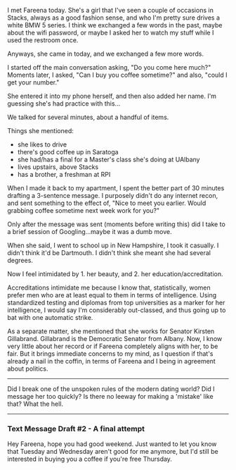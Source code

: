 I met Fareena today. She's a girl that I've seen a couple of occasions in Stacks, always as a good fashion sense, and who I'm pretty sure drives a white BMW 5 series. I think we exchanged a few words in the past, maybe about the wifi password, or maybe I asked her to watch my stuff while I used the restroom once. 

Anyways, she came in today, and we exchanged a few more words. 

I started off the main conversation asking, "Do you come here much?" Moments later, I asked, "Can I buy you coffee sometime?" and also, "could I get your number."

She entered it into my phone herself, and then also added her name. I'm guessing she's had practice with this...

We talked for several minutes, about a handful of items. 

Things she mentioned:
- she likes to drive
- there's good coffee up in Saratoga
- she had/has a final for a Master's class she's doing at UAlbany
- lives upstairs, above Stacks
- has a brother, a freshman at RPI

When I made it back to my apartment, I spent the better part of 30 minutes drafting a 3-sentence message. I purposely didn't do any internet recon, and sent something to the effect of, "Nice to meet you earlier. Would grabbing coffee sometime next week work for you?"

Only after the message was sent (moments before writing this) did I take to a brief session of Googling...maybe it was a dumb move.

When she said, I went to school up in New Hampshire, I took it casually. I didn't think it'd be Dartmouth. I didn't think she meant she had several degrees.

Now I feel intimidated by 1. her beauty, and 2. her education/accreditation.

Accreditations intimidate me because I know that, statistically, women prefer men who are at least equal to them in terms of intelligence. Using standardized testing and diplomas from top universities as a marker for her intelligence, I would say I'm considerably out-classed, and thus going up to bat with one automatic strike.

As a separate matter, she mentioned that she works for Senator Kirsten Gillabrand. Gillabrand is the Democratic Senator from Albany. Now, I know very little about her record or if Fareena completely aligns with her, to be fair. But it brings immediate concerns to my mind, as I question if that's already a nail in the coffin, in terms of Fareena and I being in agreement about politics.

______
Did I break one of the unspoken rules of the modern dating world? 
Did I message her too quickly? 
Is there no leeway for making a 'mistake' like that?
What the hell.



---
### Text Message Draft #2 - A final attempt
Hey Fareena, hope you had good weekend. Just wanted to let you know that Tuesday and Wednesday aren't good for me anymore, but I'd still be interested in buying you a coffee if you're free Thursday.
